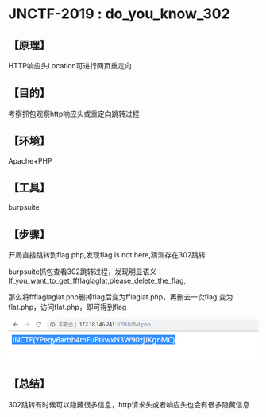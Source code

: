 # JNCTF-2019 : do_you_know_302

## **【原理】**

HTTP响应头Location可进行网页重定向

## **【目的】**

考察抓包观察http响应头或重定向跳转过程

## **【环境】**

Apache+PHP

## **【工具】**

burpsuite

## **【步骤】**

开局直接跳转到flag.php,发现flag is not here,猜测存在302跳转

burpsuite抓包查看302跳转过程，发现明显语义：If_you_want_to_get_ffflaglaglat,please_delete_the_flag,

那么将ffflaglaglat.php删掉flag后变为fflaglat.php，再删去一次flag,变为flat.php，访问flat.php，即可得到flag

![1571214244896](assert/1571214244896.png)

## **【总结】**

302跳转有时候可以隐藏很多信息，http请求头或者响应头也会有很多隐藏信息